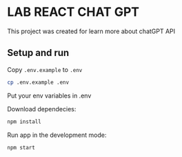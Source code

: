 # LAB REACT CHAT GPT

This project was created for learn more about chatGPT API

## Setup and run

Copy `.env.example` to `.env`

```bash
cp .env.example .env
```

Put your env variables in .env

Download dependecies:

```bash
npm install
```

Run app in the development mode:

```bash
npm start
```

